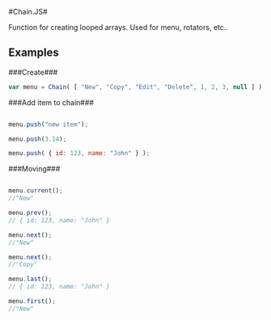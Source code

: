 #Chain.JS#

Function for creating looped arrays. Used for menu, rotators, etc..

## Examples ##

###Create###
```javascript
var menu = Chain( [ "New", "Copy", "Edit", "Delete", 1, 2, 3, null ] );
``` 

###Add item to chain###

```javascript

menu.push("new item");

menu.push(3.14);

menu.push( { id: 123, name: "John" } );

```

###Moving###

```javascript

menu.current();
//"New"

menu.prev();
// { id: 123, name: "John" }

menu.next();
//"New"

menu.next();
//"Copy"

menu.last();
// { id: 123, name: "John" }

menu.first();
//"New"

```